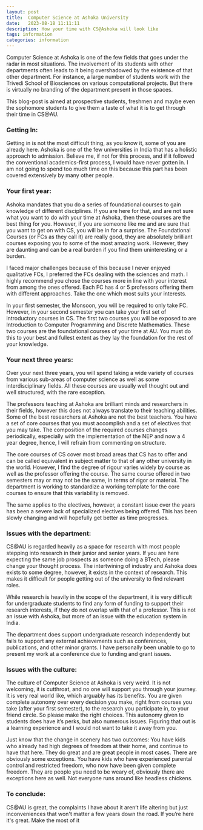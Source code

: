 ```yaml
---
layout: post
title:  Computer Science at Ashoka University
date:   2023-08-18 11:11:11
description: How your time with CS@Ashoka will look like
tags: information
categories: information
---
```


Computer Science at Ashoka is one of the few fields that goes under the radar in most situations. The involvement of its students with other departments often leads to it being overshadowed by the existence of that other department. For instance, a large number of students work with the Trivedi School of Biosciences on various computational projects. But there is virtually no branding of the department present in those spaces.

This blog-post is aimed at prospective students, freshmen and maybe even the sophomore students to give them a taste of what it is to get through their time in CS@AU. 

### Getting In:
Getting in is not the most difficult thing, as you know it, some of you are already here. Ashoka is one of the few universities in India that has a holistic approach to admission. Believe me, if not for this process, and if it followed the conventional academics-first process, I would have never gotten in. I am not going to spend too much time on this because this part has been covered extensively by many other people.

### Your first year:
Ashoka mandates that you do a series of foundational courses to gain knowledge of different disciplines. If you are here for that, and are not sure what you want to do with your time at Ashoka, then these courses are the best thing for you. However, if you are someone like me and are sure that you want to get on with CS, you will be in for a surprise. The Foundational Courses (or FCs as they call it) are really good, they are absolutely brilliant courses exposing you to some of the most amazing work. However, they are daunting and can be a real burden if you find them uninteresting or a burden.

I faced major challenges because of this because I never enjoyed qualitative FCs, I preferred the FCs dealing with the sciences and math. I highly recommend you chose the courses more in line with your interest from among the ones offered. Each FC has 4 or 5 professors offering them with different approaches. Take the one which most suits your interests.

In your first semester, the Monsoon, you will be required to only take FC. However, in your second semester you can take your first set of introductory courses in CS. The first two courses you will be exposed to are Introduction to Computer Programming and Discrete Mathematics. These two courses are the foundational courses of your time at AU. You must do this to your best and fullest extent as they lay the foundation for the rest of your knowledge.


### Your next three years:
Over your next three years, you will spend taking a wide variety of courses from various sub-areas of computer science as well as some interdisciplinary fields. All these courses are usually well thought out and well structured, with the rare exception.  

The professors teaching at Ashoka are brilliant minds and researchers in their fields, however this does not always translate to their teaching abilities. Some of the best researchers at Ashoka are not the best teachers. You have a set of core courses that you must accomplish and a set of electives that you may take. The composition of the required courses changes periodically, especially with the implementation of the NEP and now a 4 year degree, hence, I will refrain from commenting on structure.

The core courses of CS cover most broad areas that CS has to offer and can be called equivalent in subject matter to that of any other university in the world. However, I find the degree of rigour varies widely by course as well as the professor offering the course. The same course offered in two semesters may or may not be the same, in terms of rigor or material. The department is working to standardize a working template for the core courses to ensure that this variability is removed.

The same applies to the electives, however, a constant issue over the years has been a severe lack of specialized electives being offered. This has been slowly changing and will hopefully get better as time progresses.

### Issues with the department:
CS@AU is regarded heavily as a space for research with most people stepping into research in their junior and senior years. If you are here expecting the same job prospects as someone doing a BTech, please change your thought process. The intertwining of industry and Ashoka does exists to some degree, however, it exists in the context of research. This makes it difficult for people getting out of the university to find relevant roles. 

While research is heavily in the scope of the department, it is very difficult for undergraduate students to find any form of funding to support their research interests, if they do not overlap with that of a professor. This is not an issue with Ashoka, but more of an issue with the education system in India.

The department does support undergraduate research independently but fails to support any external achievements such as conferences, publications, and other minor grants. I have personally been unable to go to present my work at a conference due to funding and grant issues. 

### Issues with the culture:
The culture of Computer Science at Ashoka is very weird. It is not welcoming, it is cutthroat, and no one will support you through your journey. It is very real world like, which arguably has its benefits. You are given complete autonomy over every decision you make, right from courses you take  (after your first semester), to the research you participate in, to your friend circle. So please make the right choices. This autonomy given to students does have it’s perks, but also numerous issues. Figuring that out is a learning experience and I would not want to take it away from you.

Just know that the change in scenery has two outcomes: 
You have kids who already had high degrees of freedom at their home, and continue to have that here. They do great and are great people in most cases. There are obviously some exceptions.
You have kids who have experienced parental control and restricted freedom, who now have been given complete freedom. They are people you need to be weary of, obviously there are exceptions here as well. Not everyone runs around like headless chickens.

### To conclude:
CS@AU is great, the complaints I have about it aren’t life altering but just inconveniences that won't matter a few years down the road. If you’re here it's great. Make the most of it  
